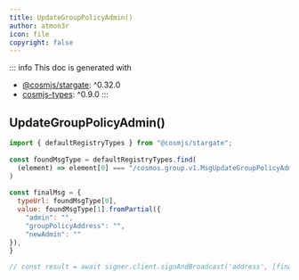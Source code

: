 ```yaml
---
title: UpdateGroupPolicyAdmin()
author: atmon3r
icon: file
copyright: false
---
```


::: info
This doc is generated with 
- [@cosmjs/stargate](https://www.npmjs.com/package/@cosmjs/stargate): ^0.32.0
- [cosmjs-types](https://www.npmjs.com/package/cosmjs-types): ^0.9.0
:::
  
## UpdateGroupPolicyAdmin()
 
```js
import { defaultRegistryTypes } from "@cosmjs/stargate";
 
const foundMsgType = defaultRegistryTypes.find(
  (element) => element[0] === "/cosmos.group.v1.MsgUpdateGroupPolicyAdmin"
)
  
const finalMsg = {
  typeUrl: foundMsgType[0],
  value: foundMsgType[1].fromPartial({
    "admin": "",
    "groupPolicyAddress": "",
    "newAdmin": ""
}),
}

// const result = await signer.client.signAndBroadcast('address', [finalMsg], "auto", "")
 
```
   
